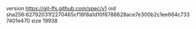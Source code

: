 version https://git-lfs.github.com/spec/v1
oid sha256:62792031f2270465cf16f8a1d10f8788628ace7e300b2c1ee664c7337401e470
size 19938

